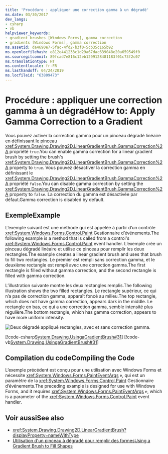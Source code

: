 ```yaml
---
title: 'Procédure : appliquer une correction gamma à un dégradé'
ms.date: 03/30/2017
dev_langs:
- csharp
- vb
helpviewer_keywords:
- gradient brushes [Windows Forms], gamma correction
- gradients [Windows Forms], gamma correction
ms.assetid: da4690e7-5fac-4fd2-b3f0-5cb35c165b92
ms.openlocfilehash: e812e441233c1d29a67dac639048e20a659549f0
ms.sourcegitcommit: 89fcad7e816c12eb1299128481183f01c73f2c07
ms.translationtype: HT
ms.contentlocale: fr-FR
ms.lasthandoff: 04/24/2019
ms.locfileid: "63809473"
---
```

# <a name="how-to-apply-gamma-correction-to-a-gradient"></a><span data-ttu-id="e5c4c-102">Procédure : appliquer une correction gamma à un dégradé</span><span class="sxs-lookup"><span data-stu-id="e5c4c-102">How to: Apply Gamma Correction to a Gradient</span></span>
<span data-ttu-id="e5c4c-103">Vous pouvez activer la correction gamma pour un pinceau dégradé linéaire en définissant le pinceau <xref:System.Drawing.Drawing2D.LinearGradientBrush.GammaCorrection%2A> propriété `true`.</span><span class="sxs-lookup"><span data-stu-id="e5c4c-103">You can enable gamma correction for a linear gradient brush by setting the brush's <xref:System.Drawing.Drawing2D.LinearGradientBrush.GammaCorrection%2A> property to `true`.</span></span> <span data-ttu-id="e5c4c-104">Vous pouvez désactiver la correction gamma en définissant le <xref:System.Drawing.Drawing2D.LinearGradientBrush.GammaCorrection%2A> propriété `false`.</span><span class="sxs-lookup"><span data-stu-id="e5c4c-104">You can disable gamma correction by setting the <xref:System.Drawing.Drawing2D.LinearGradientBrush.GammaCorrection%2A> property to `false`.</span></span> <span data-ttu-id="e5c4c-105">La correction du gamma est désactivée par défaut.</span><span class="sxs-lookup"><span data-stu-id="e5c4c-105">Gamma correction is disabled by default.</span></span>  
  
## <a name="example"></a><span data-ttu-id="e5c4c-106">Exemple</span><span class="sxs-lookup"><span data-stu-id="e5c4c-106">Example</span></span>  

<span data-ttu-id="e5c4c-107">L’exemple suivant est une méthode qui est appelée à partir d’un contrôle <xref:System.Windows.Forms.Control.Paint> Gestionnaire d’événements.</span><span class="sxs-lookup"><span data-stu-id="e5c4c-107">The following example is a method that is called from a control's <xref:System.Windows.Forms.Control.Paint> event handler.</span></span> <span data-ttu-id="e5c4c-108">L’exemple crée un pinceau dégradé linéaire et utilise ce pinceau pour remplir les deux rectangles.</span><span class="sxs-lookup"><span data-stu-id="e5c4c-108">The example creates a linear gradient brush and uses that brush to fill two rectangles.</span></span> <span data-ttu-id="e5c4c-109">Le premier est rempli sans correction gamma, et le deuxième rectangle est rempli avec une correction gamma.</span><span class="sxs-lookup"><span data-stu-id="e5c4c-109">The first rectangle is filled without gamma correction, and the second rectangle is filled with gamma correction.</span></span>  
  
 <span data-ttu-id="e5c4c-110">L’illustration suivante montre les deux rectangles remplis.</span><span class="sxs-lookup"><span data-stu-id="e5c4c-110">The following illustration shows the two filled rectangles.</span></span> <span data-ttu-id="e5c4c-111">Le rectangle supérieur, ce qui n’a pas de correction gamma, apparaît foncé au milieu.</span><span class="sxs-lookup"><span data-stu-id="e5c4c-111">The top rectangle, which does not have gamma correction, appears dark in the middle.</span></span> <span data-ttu-id="e5c4c-112">Le rectangle en bas, ce qui a une correction gamma, semble intensité plus régulière.</span><span class="sxs-lookup"><span data-stu-id="e5c4c-112">The bottom rectangle, which has gamma correction, appears to have more uniform intensity.</span></span>  
  
 ![Deux dégradé appliqué rectangles, avec et sans correction gamma.](./media/how-to-apply-gamma-correction-to-a-gradient/two-rectangles-gamma-gradient.png)  
  
 [!code-csharp[System.Drawing.UsingaGradientBrush#31](~/samples/snippets/csharp/VS_Snippets_Winforms/System.Drawing.UsingaGradientBrush/CS/Class1.cs#31)]
 [!code-vb[System.Drawing.UsingaGradientBrush#31](~/samples/snippets/visualbasic/VS_Snippets_Winforms/System.Drawing.UsingaGradientBrush/VB/Class1.vb#31)]  
  
## <a name="compiling-the-code"></a><span data-ttu-id="e5c4c-114">Compilation du code</span><span class="sxs-lookup"><span data-stu-id="e5c4c-114">Compiling the Code</span></span>  
 <span data-ttu-id="e5c4c-115">L’exemple précédent est conçu pour une utilisation avec Windows Forms et nécessite <xref:System.Windows.Forms.PaintEventArgs> `e`, qui est un paramètre de la <xref:System.Windows.Forms.Control.Paint> Gestionnaire d’événements.</span><span class="sxs-lookup"><span data-stu-id="e5c4c-115">The preceding example is designed for use with Windows Forms, and it requires <xref:System.Windows.Forms.PaintEventArgs> `e`, which is a parameter of the <xref:System.Windows.Forms.Control.Paint> event handler.</span></span>  
  
## <a name="see-also"></a><span data-ttu-id="e5c4c-116">Voir aussi</span><span class="sxs-lookup"><span data-stu-id="e5c4c-116">See also</span></span>

- <xref:System.Drawing.Drawing2D.LinearGradientBrush?displayProperty=nameWithType>
- [<span data-ttu-id="e5c4c-117">Utilisation d'un pinceau à dégradé pour remplir des formes</span><span class="sxs-lookup"><span data-stu-id="e5c4c-117">Using a Gradient Brush to Fill Shapes</span></span>](using-a-gradient-brush-to-fill-shapes.md)

